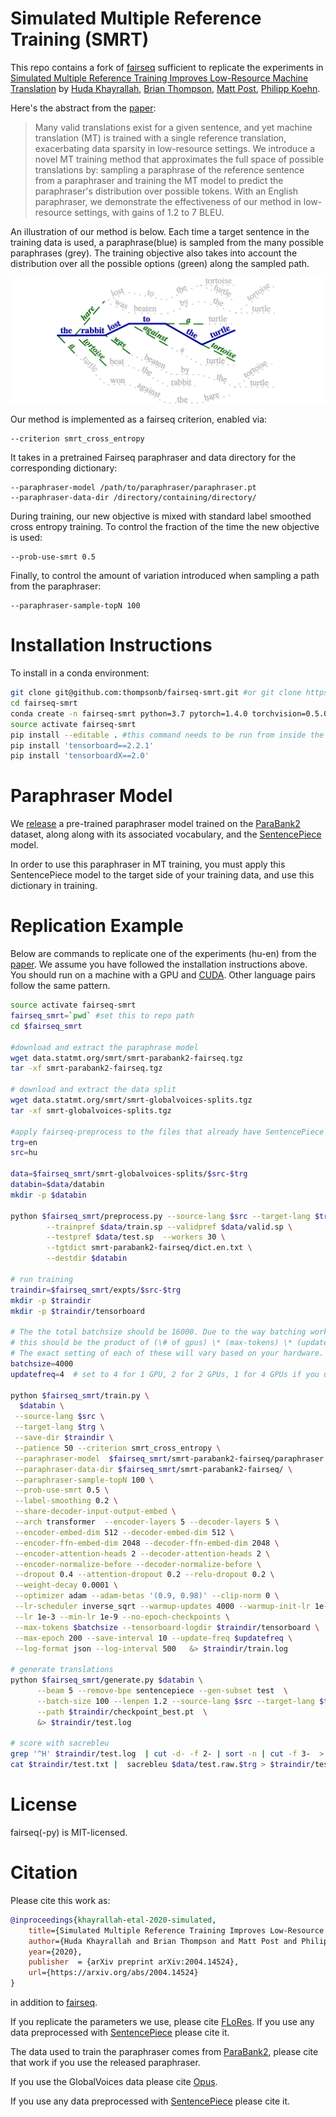# Simulated Multiple Reference Training (SMRT)

This repo contains a fork of [fairseq](https://github.com/pytorch/fairseq) sufficient to 
replicate the experiments in [Simulated Multiple Reference Training
Improves Low-Resource Machine Translation](https://arxiv.org/abs/2004.14524)
by [Huda Khayrallah](http://cs.jhu.edu/~huda), [Brian Thompson](https://thompsonb.github.io/), 
[Matt Post](http://www.cs.jhu.edu/~post/), [Philipp Koehn](http://www.cs.jhu.edu/~phi/). 

Here's the abstract from the [paper](https://arxiv.org/abs/2004.14524):
>Many valid translations exist for a given sentence, and yet machine translation (MT) is trained 
>with a single reference translation, exacerbating data sparsity in low-resource settings. 
>We introduce a novel MT training method that approximates the full space of possible translations by:
>sampling a paraphrase of the reference sentence from a paraphraser and training the MT model 
>to predict the paraphraser's distribution over possible tokens. With an English paraphraser,
>we demonstrate the effectiveness of our method in low-resource settings, with gains of 1.2 to 7 BLEU.

An illustration of our method is below.
Each time a target sentence in the training data is used,
a paraphrase(blue) is sampled from the many possible paraphrases (grey).
The training objective also takes into account the distribution over all the possible options (green) 
along the sampled path. 


![paraphrase_lattice image](media/paraphrase_lattice.png)

Our method is implemented as a fairseq criterion, enabled via:
```
--criterion smrt_cross_entropy
```

It takes in a pretrained Fairseq paraphraser and data directory for the corresponding dictionary:
```
--paraphraser-model /path/to/paraphraser/paraphraser.pt  
--paraphraser-data-dir /directory/containing/directory/ 
```

During training, our new objective is mixed with standard label smoothed cross entropy training.
To control the fraction of the time the new objective is used:
``` 
--prob-use-smrt 0.5
```

Finally, to control the amount of variation introduced when sampling a path from the paraphraser:
```
--paraphraser-sample-topN 100
```


# Installation Instructions

To install in a conda environment:
```bash
git clone git@github.com:thompsonb/fairseq-smrt.git #or git clone https://github.com/thompsonb/fairseq-smrt.git
cd fairseq-smrt
conda create -n fairseq-smrt python=3.7 pytorch=1.4.0 torchvision=0.5.0 -c pytorch
source activate fairseq-smrt
pip install --editable . #this command needs to be run from inside the fairseq-smrt directory. 
pip install 'tensorboard==2.2.1'
pip install 'tensorboardX==2.0'
```

# Paraphraser Model 
We [release](data.statmt.org/smrt) a pre-trained paraphraser model trained on the [ParaBank2](https://www.aclweb.org/anthology/K19-1005/) dataset,
along along with its associated vocabulary, and the 
[SentencePiece](https://www.aclweb.org/anthology/D18-2012/) model.

In order to use this paraphraser in MT training, 
you must apply this SentencePiece model to the target side of your training data, 
and use this dictionary in training. 


# Replication Example
Below are commands to replicate one of the experiments (hu-en) from the [paper](URL).
We assume you have followed the installation instructions above. 
You should run on a machine with a GPU and [CUDA](https://developer.nvidia.com/cuda-zone).
Other language pairs follow the same pattern. 

```bash
source activate fairseq-smrt
fairseq_smrt=`pwd` #set this to repo path
cd $fairseq_smrt

#download and extract the paraphrase model 
wget data.statmt.org/smrt/smrt-parabank2-fairseq.tgz
tar -xf smrt-parabank2-fairseq.tgz

# download and extract the data split
wget data.statmt.org/smrt/smrt-globalvoices-splits.tgz
tar -xf smrt-globalvoices-splits.tgz

#apply fairseq-preprocess to the files that already have SentencePiece applied
trg=en
src=hu

data=$fairseq_smrt/smrt-globalvoices-splits/$src-$trg
databin=$data/databin
mkdir -p $databin

python $fairseq_smrt/preprocess.py --source-lang $src --target-lang $trg \
        --trainpref $data/train.sp --validpref $data/valid.sp \
        --testpref $data/test.sp  --workers 30 \
        --tgtdict smrt-parabank2-fairseq/dict.en.txt \
        --destdir $databin

# run training
traindir=$fairseq_smrt/expts/$src-$trg
mkdir -p $traindir
mkdir -p $traindir/tensorboard

# The the total batchsize should be 16000. Due to the way batching works in fairseq,
# this should be the product of (\# of gpus) \* (max-tokens) \* (update-freq).\n
# The exact setting of each of these will vary based on your hardware. 
batchsize=4000
updatefreq=4  # set to 4 for 1 GPU, 2 for 2 GPUs, 1 for 4 GPUs if you use a batchsize of 4000

python $fairseq_smrt/train.py \
  $databin \
 --source-lang $src \
 --target-lang $trg \
 --save-dir $traindir \
 --patience 50 --criterion smrt_cross_entropy \
 --paraphraser-model  $fairseq_smrt/smrt-parabank2-fairseq/paraphraser.pt  \
 --paraphraser-data-dir $fairseq_smrt/smrt-parabank2-fairseq/ \
 --paraphraser-sample-topN 100 \
 --prob-use-smrt 0.5 \
 --label-smoothing 0.2 \
 --share-decoder-input-output-embed \
 --arch transformer  --encoder-layers 5 --decoder-layers 5 \
 --encoder-embed-dim 512 --decoder-embed-dim 512 \
 --encoder-ffn-embed-dim 2048 --decoder-ffn-embed-dim 2048 \
 --encoder-attention-heads 2 --decoder-attention-heads 2 \
 --encoder-normalize-before --decoder-normalize-before \
 --dropout 0.4 --attention-dropout 0.2 --relu-dropout 0.2 \
 --weight-decay 0.0001 \
 --optimizer adam --adam-betas '(0.9, 0.98)' --clip-norm 0 \
 --lr-scheduler inverse_sqrt --warmup-updates 4000 --warmup-init-lr 1e-7 \
 --lr 1e-3 --min-lr 1e-9 --no-epoch-checkpoints \
 --max-tokens $batchsize --tensorboard-logdir $traindir/tensorboard \
 --max-epoch 200 --save-interval 10 --update-freq $updatefreq \
 --log-format json --log-interval 500   &> $traindir/train.log

# generate translations
python $fairseq_smrt/generate.py $databin \
      --beam 5 --remove-bpe sentencepiece --gen-subset test  \
      --batch-size 100 --lenpen 1.2 --source-lang $src --target-lang $trg \
      --path $traindir/checkpoint_best.pt  \
      &> $traindir/test.log

# score with sacrebleu
grep '^H' $traindir/test.log  | cut -d- -f 2- | sort -n | cut -f 3-  >  $traindir/test.txt 
cat $traindir/test.txt |  sacrebleu $data/test.raw.$trg > $traindir/test.sacrebleu
```

# License
fairseq(-py) is MIT-licensed.

# Citation

Please cite this work as:
```bibtex
@inproceedings{khayrallah-etal-2020-simulated,
    title={Simulated Multiple Reference Training Improves Low-Resource Machine Translation},
    author={Huda Khayrallah and Brian Thompson and Matt Post and Philipp Koehn},
    year={2020},
    publisher  = {arXiv preprint arXiv:2004.14524},
    url={https://arxiv.org/abs/2004.14524}
}
```
in addition to 
[fairseq](https://www.aclweb.org/anthology/N19-4009).

If you replicate the parameters we use, please cite [FLoRes](https://github.com/facebookresearch/flores).
If you use any data preprocessed with [SentencePiece](https://www.aclweb.org/anthology/D18-2012/) please cite it. 
  
The data used to train the paraphraser comes from [ParaBank2](https://www.aclweb.org/anthology/K19-1005/),
please cite that work if you use the released paraphraser.

If you use the GlobalVoices data please cite [Opus](https://www.aclweb.org/anthology/L12-1246).

If you use any data preprocessed with [SentencePiece](https://www.aclweb.org/anthology/D18-2012/) please cite it. 
